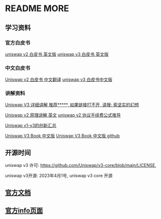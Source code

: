 # README MORE


## 学习资料

### 官方白皮书
[uniswap v2 白皮书 英文版](https://uniswap.org/whitepaper.pdf)
[uniswap v3 白皮书 英文版](https://uniswap.org/whitepaper-v3.pdf)

### 中文白皮书
[Uniswap v2 白皮书 中文翻译](https://www.blockvalue.com/jingyan/20200523396953.html)
[uniswap v3 白皮书中文版](https://learnblockchain.cn/article/3055)


### 讲解资料


[Uniswap V3 详细讲解 推荐*****, 如果链接打不开, 请搜: 索坚实的幻想](https://paco0x.org/uniswap-v3-1/)




[Uniswap v2 原理讲解 英文](https://xord.com/research/uniswap-v2-protocol-lets-dive-in/)
[uniswap v2 协议手续费公式推导](https://blog.csdn.net/sanqima/article/details/109667469)

[Uniswap v1-v3的创新汇总](https://www.ccvalue.cn/article/955516.html)


[Uniswap V3 Book 中文版](https://y1cunhui.github.io/uniswapV3-book-zh-cn/)
[Uniswap V3 Book 中文版 github](https://github.com/y1cunhui/uniswapV3-book-zh-cn)



## 开源时间
uniswap v3 许可: https://github.com/Uniswap/v3-core/blob/main/LICENSE,

uniswap v3开源: 2023年4月1号, uniswap v3 core 开源


## [官方文档](https://docs.uniswap.org/)


## [官方info页面](https://info.uniswap.org)







